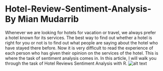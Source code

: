 # Hotel-Review-Sentiment-Analysis-By Mian Mudarrib
Whenever we are looking for hotels for vacation or travel, we always prefer a hotel known for its services. The best way to find out whether a hotel is right for you or not is to find out what people are saying about the hotel who have stayed there before. Now it is very difficult to read the experience of each person who has given their opinion on the services of the hotel. This is where the task of sentiment analysis comes in. In this article, I will walk you through the task of Hotel Reviews Sentiment Analysis with R.
![alt text](https://i.ibb.co/YPWnVkJ/hotel-sentiment-analysis.png)

